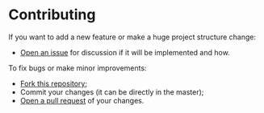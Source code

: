 # Contributing
If you want to add a new feature or make a huge project structure change:
- [Open an issue](https://github.com/giovanifss/Gitmails/issues/new) for discussion if it will be implemented and how.

To fix bugs or make minor improvements:
- [Fork this repository](https://github.com/giovanifss/Gitmails/fork);
- Commit your changes (it can be directly in the master);
- [Open a pull request](https://github.com/giovanifss/Gitmails/compare) of your changes.
